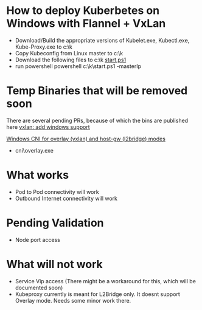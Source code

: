 # How to deploy Kuberbetes on Windows with Flannel + VxLan
* Download/Build the appropriate versions of Kubelet.exe, Kubectl.exe, Kube-Proxy.exe to c:\k
* Copy Kubeconfig from Linux master to c:\k
* Download the following files to c:\k
    [start.ps1](https://github.com/Microsoft/SDN/raw/master/Kubernetes/windows/start.ps1) 
* run powershell powershell c:\k\start.ps1 -masterIp <IPAddressOfTheMasterNode>


# Temp Binaries that will be removed soon
There are several pending PRs, because of which the bins are published here
[vxlan: add windows support](https://github.com/coreos/flannel/pull/922)

[Windows CNI for overlay (vxlan) and host-gw (l2bridge) modes](https://github.com/containernetworking/plugins/pull/85)
* cni\overlay.exe

# What works
* Pod to Pod connectivity will work
* Outbound Internet connectivity will work

# Pending Validation
* Node port access

# What will not work
* Service Vip access (There might be a workaround for this, which will be documented soon)
* Kubeproxy currently is meant for L2Bridge only. It doesnt support Overlay mode. Needs some minor work there.